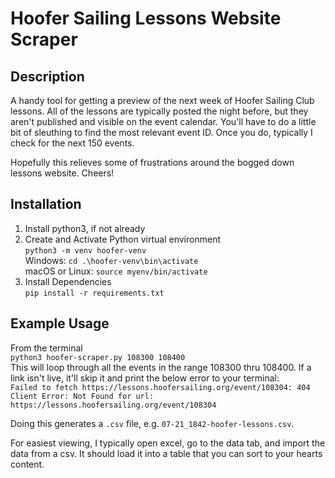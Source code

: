 # Hoofer Sailing Lessons Website Scraper

## Description
A handy tool for getting a preview of the next week of Hoofer Sailing Club lessons. All of the lessons are typically posted the night before, but they aren't published and visible on the event calendar. You'll have to do a little bit of sleuthing to find the most relevant event ID. Once you do, typically I check for the next 150 events. <br>

Hopefully this relieves some of frustrations around the bogged down lessons website. Cheers!

## Installation
1. Install python3, if not already
2. Create and Activate Python virtual environment <br>
`python3 -m venv hoofer-venv` <br>
Windows: `cd .\hoofer-venv\bin\activate` <br>
macOS or Linux: `source myenv/bin/activate`
3. Install Dependencies <br>
`pip install -r requirements.txt`

## Example Usage
From the terminal <br>
`python3 hoofer-scraper.py 108300 108400` <br>
This will loop through all the events in the range 108300 thru 108400. If a link isn't live, it'll skip it and print the below error to your terminal: <br>
`Failed to fetch https://lessons.hoofersailing.org/event/108304: 404 Client Error: Not Found for url: https://lessons.hoofersailing.org/event/108304`

Doing this generates a `.csv` file, e.g. `07-21_1842-hoofer-lessons.csv`.

For easiest viewing, I typically open excel, go to the data tab, and import the data from a csv. It should load it into a table that you can sort to your hearts content.